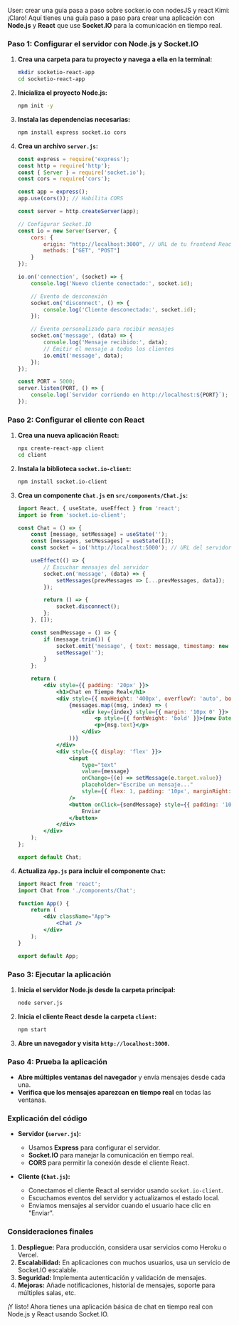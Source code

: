 User: crear una guia pasa a paso sobre socker.io con nodesJS y react
Kimi: ¡Claro! Aquí tienes una guía paso a paso para crear una aplicación con **Node.js** y **React** que use **Socket.IO** para la comunicación en tiempo real.

### Paso 1: Configurar el servidor con Node.js y Socket.IO

1. **Crea una carpeta para tu proyecto y navega a ella en la terminal:**

   ```bash
   mkdir socketio-react-app
   cd socketio-react-app
   ```

2. **Inicializa el proyecto Node.js:**

   ```bash
   npm init -y
   ```

3. **Instala las dependencias necesarias:**

   ```bash
   npm install express socket.io cors
   ```

4. **Crea un archivo `server.js`:**

   ```javascript
   const express = require('express');
   const http = require('http');
   const { Server } = require('socket.io');
   const cors = require('cors');

   const app = express();
   app.use(cors()); // Habilita CORS

   const server = http.createServer(app);

   // Configurar Socket.IO
   const io = new Server(server, {
       cors: {
           origin: "http://localhost:3000", // URL de tu frontend React
           methods: ["GET", "POST"]
       }
   });

   io.on('connection', (socket) => {
       console.log('Nuevo cliente conectado:', socket.id);

       // Evento de desconexión
       socket.on('disconnect', () => {
           console.log('Cliente desconectado:', socket.id);
       });

       // Evento personalizado para recibir mensajes
       socket.on('message', (data) => {
           console.log('Mensaje recibido:', data);
           // Emitir el mensaje a todos los clientes
           io.emit('message', data);
       });
   });

   const PORT = 5000;
   server.listen(PORT, () => {
       console.log(`Servidor corriendo en http://localhost:${PORT}`);
   });
   ```

### Paso 2: Configurar el cliente con React

1. **Crea una nueva aplicación React:**

   ```bash
   npx create-react-app client
   cd client
   ```

2. **Instala la biblioteca `socket.io-client`:**

   ```bash
   npm install socket.io-client
   ```

3. **Crea un componente `Chat.js` en `src/components/Chat.js`:**

   ```jsx
   import React, { useState, useEffect } from 'react';
   import io from 'socket.io-client';

   const Chat = () => {
       const [message, setMessage] = useState('');
       const [messages, setMessages] = useState([]);
       const socket = io('http://localhost:5000'); // URL del servidor

       useEffect(() => {
           // Escuchar mensajes del servidor
           socket.on('message', (data) => {
               setMessages(prevMessages => [...prevMessages, data]);
           });

           return () => {
               socket.disconnect();
           };
       }, []);

       const sendMessage = () => {
           if (message.trim()) {
               socket.emit('message', { text: message, timestamp: new Date().toISOString() });
               setMessage('');
           }
       };

       return (
           <div style={{ padding: '20px' }}>
               <h1>Chat en Tiempo Real</h1>
               <div style={{ maxHeight: '400px', overflowY: 'auto', border: '1px solid #ccc', padding: '10px', marginBottom: '10px' }}>
                   {messages.map((msg, index) => (
                       <div key={index} style={{ margin: '10px 0' }}>
                           <p style={{ fontWeight: 'bold' }}>{new Date(msg.timestamp).toLocaleTimeString()}</p>
                           <p>{msg.text}</p>
                       </div>
                   ))}
               </div>
               <div style={{ display: 'flex' }}>
                   <input
                       type="text"
                       value={message}
                       onChange={(e) => setMessage(e.target.value)}
                       placeholder="Escribe un mensaje..."
                       style={{ flex: 1, padding: '10px', marginRight: '10px' }}
                   />
                   <button onClick={sendMessage} style={{ padding: '10px 20px' }}>
                       Enviar
                   </button>
               </div>
           </div>
       );
   };

   export default Chat;
   ```

4. **Actualiza `App.js` para incluir el componente `Chat`:**

   ```jsx
   import React from 'react';
   import Chat from './components/Chat';

   function App() {
       return (
           <div className="App">
               <Chat />
           </div>
       );
   }

   export default App;
   ```

### Paso 3: Ejecutar la aplicación

1. **Inicia el servidor Node.js desde la carpeta principal:**

   ```bash
   node server.js
   ```

2. **Inicia el cliente React desde la carpeta `client`:**

   ```bash
   npm start
   ```

3. **Abre un navegador y visita `http://localhost:3000`.**

### Paso 4: Prueba la aplicación

- **Abre múltiples ventanas del navegador** y envía mensajes desde cada una.
- **Verifica que los mensajes aparezcan en tiempo real** en todas las ventanas.

### Explicación del código

- **Servidor (`server.js`):**
  - Usamos **Express** para configurar el servidor.
  - **Socket.IO** para manejar la comunicación en tiempo real.
  - **CORS** para permitir la conexión desde el cliente React.

- **Cliente (`Chat.js`):**
  - Conectamos el cliente React al servidor usando `socket.io-client`.
  - Escuchamos eventos del servidor y actualizamos el estado local.
  - Enviamos mensajes al servidor cuando el usuario hace clic en "Enviar".

### Consideraciones finales

1. **Despliegue:** Para producción, considera usar servicios como Heroku o Vercel.
2. **Escalabilidad:** En aplicaciones con muchos usuarios, usa un servicio de Socket.IO escalable.
3. **Seguridad:** Implementa autenticación y validación de mensajes.
4. **Mejoras:** Añade notificaciones, historial de mensajes, soporte para múltiples salas, etc.

¡Y listo! Ahora tienes una aplicación básica de chat en tiempo real con Node.js y React usando Socket.IO.
